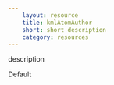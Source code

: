 ```yaml
---
    layout: resource
    title: kmlAtomAuthor
    short: short description
    category: resources
---
```


description

Default

